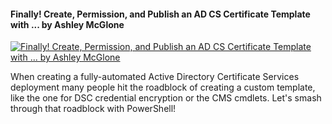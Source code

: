 ﻿#### Finally! Create, Permission, and Publish an AD CS Certificate Template with ... by Ashley McGlone

[![Finally! Create, Permission, and Publish an AD CS Certificate Template with ... by Ashley McGlone](https://i2.ytimg.com/vi/1qWF44Plbrk/hqdefault.jpg "Finally! Create, Permission, and Publish an AD CS Certificate Template with ... by Ashley McGlone")](https://www.youtube.com/watch?v=1qWF44Plbrk)

When creating a fully-automated Active Directory Certificate Services deployment many people hit the roadblock of creating a custom template, like the one for DSC credential encryption or the CMS cmdlets. Let's smash through that roadblock with PowerShell!


